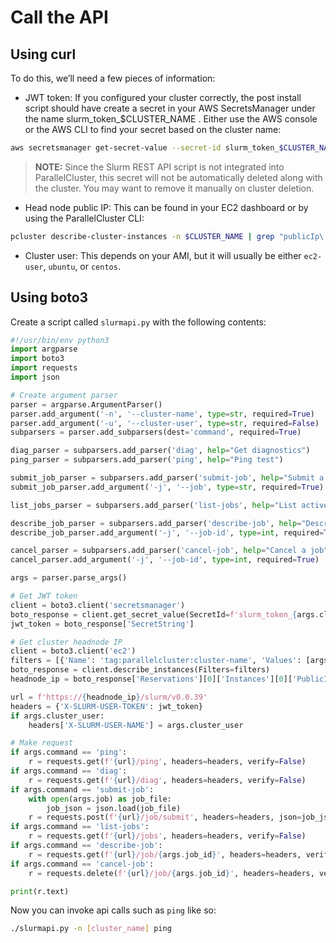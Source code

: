 # Call the API

## Using curl

To do this, we’ll need a few pieces of information:

- JWT token: If you configured your cluster correctly, the post install script should have create a secret in your AWS SecretsManager under the name slurm_token_$CLUSTER_NAME . Either use the AWS console or the AWS CLI to find your secret based on the cluster name:

```bash
aws secretsmanager get-secret-value --secret-id slurm_token_$CLUSTER_NAME | grep SecretString`
```
>**NOTE:** Since the Slurm REST API script is not integrated into ParallelCluster, this secret will not be automatically deleted along with the cluster. You may want to remove it manually on cluster deletion.

- Head node public IP: This can be found in your EC2 dashboard or by using the ParallelCluster CLI:

```bash
pcluster describe-cluster-instances -n $CLUSTER_NAME | grep "publicIp\|nodeType\|{\|}"
```

- Cluster user: This depends on your AMI, but it will usually be either `ec2-user`, `ubuntu`, or `centos`.

## Using boto3

Create a script called `slurmapi.py` with the following contents:

```python
#!/usr/bin/env python3
import argparse
import boto3
import requests
import json

# Create argument parser
parser = argparse.ArgumentParser()
parser.add_argument('-n', '--cluster-name', type=str, required=True)
parser.add_argument('-u', '--cluster-user', type=str, required=False)
subparsers = parser.add_subparsers(dest='command', required=True)

diag_parser = subparsers.add_parser('diag', help="Get diagnostics")
ping_parser = subparsers.add_parser('ping', help="Ping test")

submit_job_parser = subparsers.add_parser('submit-job', help="Submit a job")
submit_job_parser.add_argument('-j', '--job', type=str, required=True)

list_jobs_parser = subparsers.add_parser('list-jobs', help="List active jobs")

describe_job_parser = subparsers.add_parser('describe-job', help="Describe a job by id")
describe_job_parser.add_argument('-j', '--job-id', type=int, required=True)

cancel_parser = subparsers.add_parser('cancel-job', help="Cancel a job")
cancel_parser.add_argument('-j', '--job-id', type=int, required=True)

args = parser.parse_args()

# Get JWT token
client = boto3.client('secretsmanager')
boto_response = client.get_secret_value(SecretId=f'slurm_token_{args.cluster_name}')
jwt_token = boto_response['SecretString']

# Get cluster headnode IP
client = boto3.client('ec2')
filters = [{'Name': 'tag:parallelcluster:cluster-name', 'Values': [args.cluster_name]}]
boto_response = client.describe_instances(Filters=filters)
headnode_ip = boto_response['Reservations'][0]['Instances'][0]['PublicIpAddress']

url = f'https://{headnode_ip}/slurm/v0.0.39'
headers = {'X-SLURM-USER-TOKEN': jwt_token}
if args.cluster_user:
    headers['X-SLURM-USER-NAME'] = args.cluster_user

# Make request
if args.command == 'ping':
    r = requests.get(f'{url}/ping', headers=headers, verify=False)
if args.command == 'diag':
    r = requests.get(f'{url}/diag', headers=headers, verify=False)
if args.command == 'submit-job':
    with open(args.job) as job_file:
        job_json = json.load(job_file)
    r = requests.post(f'{url}/job/submit', headers=headers, json=job_json, verify=False)
if args.command == 'list-jobs':
    r = requests.get(f'{url}/jobs', headers=headers, verify=False)
if args.command == 'describe-job':
    r = requests.get(f'{url}/job/{args.job_id}', headers=headers, verify=False)
if args.command == 'cancel-job':
    r = requests.delete(f'{url}/job/{args.job_id}', headers=headers, verify=False)

print(r.text)
```

Now you can invoke api calls such as `ping` like so:

```bash
./slurmapi.py -n [cluster_name] ping
```
